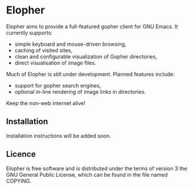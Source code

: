 # Elopher

Elopher aims to provide a full-featured gopher client for GNU Emacs.
It currently supports:
- simple keyboard and mouse-driven browsing,
- caching of visited sites,
- clean and configurable visualization of Gopher directories,
- direct visualisation of image files.

Much of Elopher is still under development.  Planned features include:
- support for gopher search engines,
- optional in-line rendering of image links in directories.

Keep the non-web internet alive!

## Installation

Installation instructions will be added soon.

## Licence

Elopher is free software and is distributed under the terms of version
3 the GNU General Public License, which can be found in the file named
COPYING.
